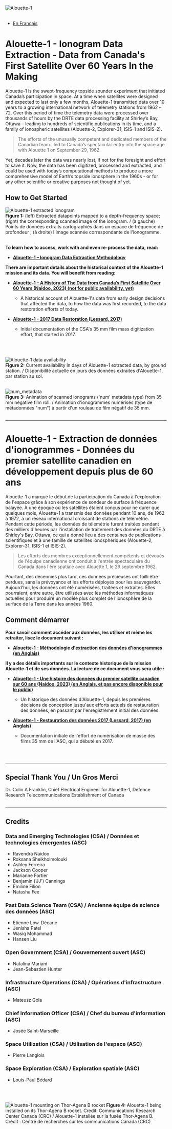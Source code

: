 
![Alouette-1](multimedia/Alouette-1.jpg)
<br>
<br>

- [En Français](https://github.com/asc-csa/Alouette_extract/blob/working/README.md#alouette-1---extraction-de-donn%C3%A9es-dionogrammes---donn%C3%A9es-du-premier-satellite-canadien-en-d%C3%A9veloppement-depuis-plus-de-60-ans)

# Alouette-1 - Ionogram Data Extraction - Data from Canada's First Satellite Over 60 Years In the Making

Alouette-1 is the swept-frequency topside sounder experiment that initiated Canada’s participation in space. At a time when satellites were designed and expected  to last only a few months, Alouette-1 transmitted data over 10 years to a growing international network of telemetry stations from 1962 – 72. Over this period of time the telemetry data were processed over thousands of hours by the DRTE data processing facility  at Shirley’s Bay, Ottawa – leading to hundreds of scientific publications in its time, and a family of ionospheric satellites (Alouette-2, Explorer-31, ISIS-1 and ISIS-2).

> The efforts of the unusually competent and dedicated members of the Canadian team…led to Canada’s spectacular entry into the space age with Alouette 1 on September 29, 1962.

Yet, decades later the data was nearly lost, if not for the foresight and effort to save it. Now, the data has been digitized, processed and extracted, and could be used with today’s computational methods to produce a more comprehensive model of Earth’s topside ionosphere in the 1960s - or for any other scientific or creative purposes not thought of yet.

## How to Get Started

![Alouette-1 extracted ionogram](multimedia/extracted_ionogram.png)<br>
<b>Figure 1:</b> (left) Extracted datapoints mapped to a depth-frequency space; (right) the corresponding scanned image of the
ionogram. / (à gauche) Points de données extraits cartographiés dans un espace de fréquence de profondeur ; (à droite) l'image scannée correspondante de l'ionogramme.
<br>
<br>

**To learn how to access, work with and even re-process the data, read:**

- [**Alouette-1 – Ionogram Data Extraction Methodology**](https://github.com/asc-csa/Alouette_extract/blob/working/documentation/Alouette-1%20-%20Ionogram%20Data%20Extraction%20Methodology-latest_ver.pdf)

**There are important details about the historical context of the Alouette-1 mission and its data. You will benefit from reading:**

- [**Alouette-1 – A History of The Data from Canada’s First Satellite Over 60 Years (Naidoo, 2023) (not for public availability, yet)**](https://github.com/asc-csa/Alouette_extract/blob/working/documentation/Alouette-1%20-%20A%20History%20of%20The%20Data%20from%20Canadas%20First%20Satellite%20Over%2060%20Years.pdf)
	- A historical account of Alouette-1's data from early design decisions that affected the data, to how the data was first recorded, to the data restoration efforts of today.

- [**Alouette-1 - 2017 Data Restoration (Lessard, 2017**)](https://github.com/asc-csa/Alouette_extract/blob/working/documentation/Alouette-1%20-%202017%20Data%20Restoration.pdf)
	- Initial documentation of the CSA's 35 mm film mass digitization effort, that started in 2017. 
<br>
<br>

![Alouette-1 data availability](multimedia/Alouette-1_data_availability.png)<br>
<b>Figure 2:</b> Current availability in days of Alouette-1 extracted data, by ground station. / Disponibilité actuelle en jours des données extraites d'Alouette-1, par station au sol.
<br>
<br>

![num_metadata](multimedia/num_output.gif)<br>
<b>Figure 3:</b> Animation of scanned ionograms ('num' metadata type) from 35 mm negative film roll. / Animation d'ionogrammes numérisés (type de métadonnées "num") à partir d'un rouleau de film négatif de 35 mm.
<br>
<br>

---

# Alouette-1 - Extraction de données d'ionogrammes - Données du premier satellite canadien en développement depuis plus de 60 ans

Alouette-1 a marqué le début de la participation du Canada à l'exploration de l'espace grâce à son expérience de sondeur de surface à fréquence balayée. À une époque où les satellites étaient conçus pour ne durer que quelques mois, Alouette-1 a transmis des données pendant 10 ans, de 1962 à 1972, à un réseau international croissant de stations de télémétrie. Pendant cette période, les données de télémétrie furent traitées pendant des milliers d'heures par l'installation de traitement des données du DRTE à Shirley's Bay, Ottawa, ce qui a donné lieu à des centaines de publications scientifiques et à une famille de satellites ionosphériques (Alouette-2, Explorer-31, ISIS-1 et ISIS-2).

> Les efforts des membres exceptionnellement compétents et dévoués de l'équipe canadienne ont conduit à l'entrée spectaculaire du Canada dans l'ère spatiale avec Alouette 1, le 29 septembre 1962.

Pourtant, des décennies plus tard, ces données précieuses ont failli être perdues, sans la prévoyance et les efforts déployés pour les sauvegarder. Aujourd'hui, les données ont été numérisées, traitées et extraites. Elles pourraient, entre autre, être utilisées avec les méthodes informatiques actuelles pour produire un modèle plus complet de l'ionosphère de la surface de la Terre dans les années 1960.

## Comment démarrer

**Pour savoir comment accéder aux données, les utiliser et même les retraiter, lisez le document suivant :**

- [**Alouette-1 - Méthodologie d'extraction des données d'ionogrammes (en Anglais)**](https://github.com/asc-csa/Alouette_extract/blob/working/documentation/Alouette-1%20-%20Ionogram%20Data%20Extraction%20Methodology-latest_ver.pdf)

**Il y a des détails importants sur le contexte historique de la mission Alouette-1 et de ses données. La lecture de ce document vous sera utile :**

- [**Alouette-1 - Une histoire des données du premier satellite canadien sur 60 ans (Naidoo, 2023) (en Anglais, et pas encore disponible pour le public)**](https://github.com/asc-csa/Alouette_extract/blob/working/documentation/Alouette-1%20-%20A%20History%20of%20The%20Data%20from%20Canadas%20First%20Satellite%20Over%2060%20Years.pdf)
	- Un historique des données d'Alouette-1, depuis les premières décisions de conception jusqu'aux efforts actuels de restauration des données, en passant par l'enregistrement initial des données.

- [**Alouette-1 - Restauration des données 2017 (Lessard, 2017) (en Anglais)**](https://github.com/asc-csa/Alouette_extract/blob/working/documentation/Alouette-1%20-%202017%20Data%20Restoration.pdf)
	- Documentation initiale de l'effort de numérisation de masse des films 35 mm de l'ASC, qui a débuté en 2017. 
<br>
<br>

---

## Special Thank You / Un Gros Merci
Dr. Colin A Franklin, Chief Electrical Engineer for Alouette-1, Defence Research Telecommunications Establishment of Canada
<br>
<br>

---

## Credits
### Data and Emerging Technologies (CSA) / Données et technologies émergentes (ASC) 
- Ravendra Naidoo
- Roksana Sheikholmolouki
- Ashley Ferreira
- Jackson Cooper
- Marianne Fortier
- Benjamin ('JJ') Cannings
- Émiline Filion
- Natasha Fee

### Past Data Science Team (CSA) / Ancienne équipe de science des données (ASC)
- Etienne Low-Décarie 
- Jenisha Patel  
- Wasiq Mohammad
- Hansen Liu

### Open Government (CSA) / Gouvernement ouvert (ASC)
- Natalina Mariani
- Jean-Sebastien Hunter

### Infrastructure Operations (CSA) / Opérations d'infrastructure (ASC)
- Mateusz Gola

### Chief Information Officer (CSA) / Chef du bureau d'information (ASC)
- Josée Saint-Marseille

### Space Utilization (CSA) / Utilisation de l'espace (ASC)
- Pierre Langlois

### Space Exploration (CSA) / Exploration spatiale (ASC)
- Louis-Paul Bédard

<br>
<br>

![Alouette-1 mounting on Thor-Agena B rocket](multimedia/Alouette-1_mounting.jpg)
<b>Figure 4:</b> Alouette-1 being installed on its Thor-Agena B rocket. Credit: Communications Research Center Canada (CRC) / Alouette-1 installée sur la fusée Thor-Agena B. Crédit : Centre de recherches sur les communications Canada (CRC)








